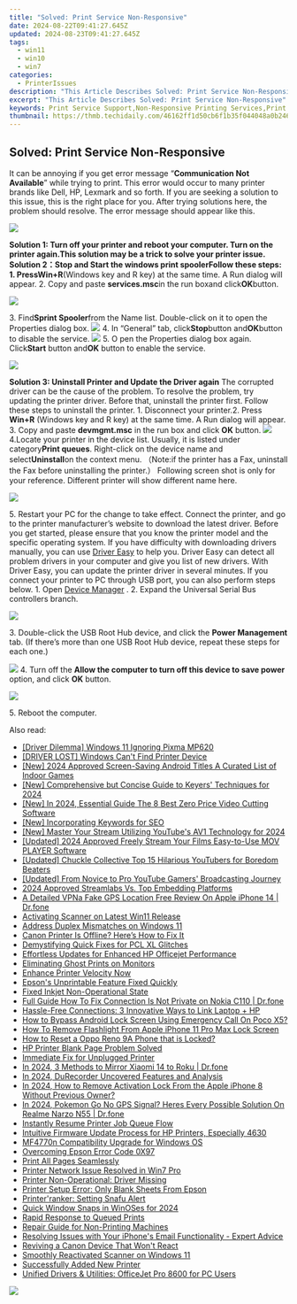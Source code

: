 ```yaml
---
title: "Solved: Print Service Non-Responsive"
date: 2024-08-22T09:41:27.645Z
updated: 2024-08-23T09:41:27.645Z
tags:
  - win11
  - win10
  - win7
categories:
  - PrinterIssues
description: "This Article Describes Solved: Print Service Non-Responsive"
excerpt: "This Article Describes Solved: Print Service Non-Responsive"
keywords: Print Service Support,Non-Responsive Printing Services,Print Service Troubleshooting,Online Printing Assistance,Print Service Repair Guide,Efficient Print Services,Resolved Print Issues
thumbnail: https://thmb.techidaily.com/46162ff1d50cb6f1b35f044048a0b2464ebecd738e59505ca40bf7c4a2c48673.png
---
```


## Solved: Print Service Non-Responsive

It can be annoying if you get error message “**Communication Not Available**” while trying to print. This error would occur to many printer brands like Dell, HP, Lexmark and so forth. If you are seeking a solution to this issue, this is the right place for you. After trying solutions here, the problem should resolve. The error message should appear like this.

![](https://images.drivereasy.com/wp-content/uploads/2016/07/img_5787091f3a17e.png)

 **Solution 1: Turn off your printer and reboot your computer. Turn on the printer again.**This solution may be a trick to solve your printer issue. **Solution 2：Stop and Start the windows print spooler**Follow these steps: 1\. Press**Win+R**(Windows key and R key) at the same time. A Run dialog will appear. 2\. Copy and paste **services.msc**in the run boxand click**OK**button.

![](https://images.drivereasy.com/wp-content/uploads/2016/07/img_57870f53c80aa.png)

3\. Find**Sprint Spooler**from the Name list. Double-click on it to open the Properties dialog box. ![](https://images.drivereasy.com/wp-content/uploads/2016/07/img_57870fec6b0f3.png) 4\. In “General” tab, click**Stop**button and**OK**button to disable the service. ![](https://images.drivereasy.com/wp-content/uploads/2016/07/img_57872f814c0fd.png) 5\. O pen the Properties dialog box again. Click**Start** button and**OK** button to enable the service.

![](https://images.drivereasy.com/wp-content/uploads/2016/07/img_57873022e85af.png)

**Solution 3: Uninstall Printer and Update the Driver again** The corrupted driver can be the cause of the problem. To resolve the problem, try updating the printer driver. Before that, uninstall the printer first. Follow these steps to uninstall the printer. 1\. Disconnect your printer.2\. Press **Win+R** (Windows key and R key) at the same time. A Run dialog will appear.  3\. Copy and paste **devmgmt.msc** in the run box and click **OK** button. ![](https://images.drivereasy.com/wp-content/uploads/2016/07/img_578734d0d14eb.png) 4.Locate your printer in the device list. Usually, it is listed under category**Print queues**. Right-click on the device name and select**Uninstall**on the context menu. （Note:if the printer has a Fax, uninstall the Fax before uninstalling the printer.） Following screen shot is only for your reference. Different printer will show different name here.

![](https://images.drivereasy.com/wp-content/uploads/2016/07/img_57873f81affcd.png)

5\. Restart your PC for the change to take effect. Connect the printer, and go to the printer manufacturer’s website to download the latest driver. Before you get started, please ensure that you know the printer model and the specific operating system. If you have difficulty with downloading drivers manually, you can use [Driver Easy](https://tools.techidaily.com/drivereasy/download/) to help you. Driver Easy can detect all problem drivers in your computer and give you list of new drivers. With Driver Easy, you can update the printer driver in several minutes. If you connect your printer to PC through USB port, you can also perform steps below.  1\. Open [Device Manager](https://tools.techidaily.com/drivereasy/download/) . 2\. Expand the Universal Serial Bus controllers branch.

![](https://images.drivereasy.com/wp-content/uploads/2016/07/img_57874242885bd.png)

3\. Double-click the USB Root Hub device, and click the **Power Management**  tab. (If there’s more than one USB Root Hub device, repeat these steps for each one.)

![](https://images.drivereasy.com/wp-content/uploads/2016/07/img_57874266903a0.png) 4\. Turn off the **Allow the computer to turn off this device to save power** option, and click **OK**  button.

![](https://images.drivereasy.com/wp-content/uploads/2016/07/img_578742ca2725e.png)

5\. Reboot the computer.

<ins class="adsbygoogle"
     style="display:block"
     data-ad-format="autorelaxed"
     data-ad-client="ca-pub-7571918770474297"
     data-ad-slot="1223367746"></ins>



<ins class="adsbygoogle"
     style="display:block"
     data-ad-client="ca-pub-7571918770474297"
     data-ad-slot="8358498916"
     data-ad-format="auto"
     data-full-width-responsive="true"></ins>





<span class="atpl-alsoreadstyle">Also read:</span>
<div><ul>
<li><a href="https://printer-issues.techidaily.com/driver-dilemma-windows-11-ignoring-pixma-mp620/"><u>[Driver Dilemma] Windows 11 Ignoring Pixma MP620</u></a></li>
<li><a href="https://printer-issues.techidaily.com/driver-lost-windows-cant-find-printer-device/"><u>[DRIVER LOST] Windows Can't Find Printer Device</u></a></li>
<li><a href="https://on-screen-recording.techidaily.com/new-2024-approved-screen-saving-android-titles-a-curated-list-of-indoor-games/"><u>[New] 2024 Approved  Screen-Saving Android Titles  A Curated List of Indoor Games</u></a></li>
<li><a href="https://facebook-video-footage.techidaily.com/new-comprehensive-but-concise-guide-to-keyers-techniques-for-2024/"><u>[New] Comprehensive but Concise Guide to Keyers' Techniques for 2024</u></a></li>
<li><a href="https://facebook-video-share.techidaily.com/new-in-2024-essential-guide-the-8-best-zero-price-video-cutting-software/"><u>[New] In 2024, Essential Guide  The 8 Best Zero Price Video Cutting Software</u></a></li>
<li><a href="https://some-techniques.techidaily.com/new-incorporating-keywords-for-seo/"><u>[New] Incorporating Keywords for SEO</u></a></li>
<li><a href="https://youtube-web.techidaily.com/aster-your-stream-utilizing-youtubes-av1-technology-for-2024/"><u>[New] Master Your Stream  Utilizing YouTube's AV1 Technology for 2024</u></a></li>
<li><a href="https://fox-helps.techidaily.com/updated-2024-approved-freely-stream-your-films-easy-to-use-mov-player-software/"><u>[Updated] 2024 Approved  Freely Stream Your Films  Easy-to-Use MOV PLAYER Software</u></a></li>
<li><a href="https://youtube-video-recordings.techidaily.com/updated-chuckle-collective-top-15-hilarious-youtubers-for-boredom-beaters/"><u>[Updated] Chuckle Collective  Top 15 Hilarious YouTubers for Boredom Beaters</u></a></li>
<li><a href="https://youtube-web.techidaily.com/ed-from-novice-to-pro-youtube-gamers-broadcasting-journey/"><u>[Updated] From Novice to Pro  YouTube Gamers' Broadcasting Journey</u></a></li>
<li><a href="https://visual-screen-recording.techidaily.com/2024-approved-streamlabs-vs-top-embedding-platforms/"><u>2024 Approved  Streamlabs Vs. Top Embedding Platforms</u></a></li>
<li><a href="https://location-fake.techidaily.com/a-detailed-vpna-fake-gps-location-free-review-on-apple-iphone-14-drfone-by-drfone-virtual-ios/"><u>A Detailed VPNa Fake GPS Location Free Review On Apple iPhone 14 | Dr.fone</u></a></li>
<li><a href="https://printer-issues.techidaily.com/activating-scanner-on-latest-win11-release/"><u>Activating Scanner on Latest Win11 Release</u></a></li>
<li><a href="https://printer-issues.techidaily.com/address-duplex-mismatches-on-windows-11/"><u>Address Duplex Mismatches on Windows 11</u></a></li>
<li><a href="https://printer-issues.techidaily.com/canon-printer-is-offline-heres-how-to-fix-it/"><u>Canon Printer Is Offline? Here’s How to Fix It</u></a></li>
<li><a href="https://printer-issues.techidaily.com/demystifying-quick-fixes-for-pcl-xl-glitches/"><u>Demystifying Quick Fixes for PCL XL Glitches</u></a></li>
<li><a href="https://printer-issues.techidaily.com/effortless-updates-for-enhanced-hp-officejet-performance/"><u>Effortless Updates for Enhanced HP Officejet Performance</u></a></li>
<li><a href="https://printer-issues.techidaily.com/eliminating-ghost-prints-on-monitors/"><u>Eliminating Ghost Prints on Monitors</u></a></li>
<li><a href="https://printer-issues.techidaily.com/1719574135496-enhance-printer-velocity-now/"><u>Enhance Printer Velocity Now</u></a></li>
<li><a href="https://printer-issues.techidaily.com/epsons-unprintable-feature-fixed-quickly/"><u>Epson's Unprintable Feature Fixed Quickly</u></a></li>
<li><a href="https://printer-issues.techidaily.com/fixed-inkjet-non-operational-state/"><u>Fixed Inkjet Non-Operational State</u></a></li>
<li><a href="https://howto.techidaily.com/full-guide-how-to-fix-connection-is-not-private-on-nokia-c110-drfone-by-drfone-fix-android-problems-fix-android-problems/"><u>Full Guide How To Fix Connection Is Not Private on Nokia C110 | Dr.fone</u></a></li>
<li><a href="https://printer-issues.techidaily.com/hassle-free-connections-3-innovative-ways-to-link-laptop-plus-hp/"><u>Hassle-Free Connections: 3 Innovative Ways to Link Laptop + HP</u></a></li>
<li><a href="https://easy-unlock-android.techidaily.com/how-to-bypass-android-lock-screen-using-emergency-call-on-poco-x5-by-drfone-android/"><u>How to Bypass Android Lock Screen Using Emergency Call On Poco X5?</u></a></li>
<li><a href="https://ios-unlock.techidaily.com/how-to-remove-flashlight-from-apple-iphone-11-pro-max-lock-screen-by-drfone-ios/"><u>How To Remove Flashlight From Apple iPhone 11 Pro Max Lock Screen</u></a></li>
<li><a href="https://easy-unlock-android.techidaily.com/how-to-reset-a-oppo-reno-9a-phone-that-is-locked-by-drfone-android/"><u>How to Reset a Oppo Reno 9A Phone that is Locked?</u></a></li>
<li><a href="https://printer-issues.techidaily.com/hp-printer-blank-page-problem-solved/"><u>HP Printer Blank Page Problem Solved</u></a></li>
<li><a href="https://printer-issues.techidaily.com/immediate-fix-for-unplugged-printer/"><u>Immediate Fix for Unplugged Printer</u></a></li>
<li><a href="https://screen-mirror.techidaily.com/in-2024-3-methods-to-mirror-xiaomi-14-to-roku-drfone-by-drfone-android/"><u>In 2024, 3 Methods to Mirror Xiaomi 14 to Roku | Dr.fone</u></a></li>
<li><a href="https://screen-capture.techidaily.com/in-2024-durecorder-uncovered-features-and-analysis/"><u>In 2024, DuRecorder Uncovered  Features and Analysis</u></a></li>
<li><a href="https://activate-lock.techidaily.com/in-2024-how-to-remove-activation-lock-from-the-apple-iphone-8-without-previous-owner-by-drfone-ios/"><u>In 2024, How to Remove Activation Lock From the Apple iPhone 8 Without Previous Owner?</u></a></li>
<li><a href="https://pokemon-go-android.techidaily.com/in-2024-pokemon-go-no-gps-signal-heres-every-possible-solution-on-realme-narzo-n55-drfone-by-drfone-virtual-android/"><u>In 2024, Pokemon Go No GPS Signal? Heres Every Possible Solution On Realme Narzo N55 | Dr.fone</u></a></li>
<li><a href="https://printer-issues.techidaily.com/instantly-resume-printer-job-queue-flow/"><u>Instantly Resume Printer Job Queue Flow</u></a></li>
<li><a href="https://printer-issues.techidaily.com/intuitive-firmware-update-process-for-hp-printers-especially-4630/"><u>Intuitive Firmware Update Process for HP Printers, Especially 4630</u></a></li>
<li><a href="https://printer-issues.techidaily.com/mf4770n-compatibility-upgrade-for-windows-os/"><u>MF4770n Compatibility Upgrade for Windows OS</u></a></li>
<li><a href="https://printer-issues.techidaily.com/overcoming-epson-error-code-0x97/"><u>Overcoming Epson Error Code 0X97</u></a></li>
<li><a href="https://printer-issues.techidaily.com/print-all-pages-seamlessly/"><u>Print All Pages Seamlessly</u></a></li>
<li><a href="https://printer-issues.techidaily.com/printer-network-issue-resolved-in-win7-pro/"><u>Printer Network Issue Resolved in Win7 Pro</u></a></li>
<li><a href="https://printer-issues.techidaily.com/printer-non-operational-driver-missing/"><u>Printer Non-Operational: Driver Missing</u></a></li>
<li><a href="https://printer-issues.techidaily.com/printer-setup-error-only-blank-sheets-from-epson/"><u>Printer Setup Error: Only Blank Sheets From Epson</u></a></li>
<li><a href="https://printer-issues.techidaily.com/printerranker-setting-snafu-alert/"><u>Printer'ranker: Setting Snafu Alert</u></a></li>
<li><a href="https://visual-screen-recording.techidaily.com/quick-window-snaps-in-winoses-for-2024/"><u>Quick Window Snaps in WinOSes for 2024</u></a></li>
<li><a href="https://printer-issues.techidaily.com/rapid-response-to-queued-prints/"><u>Rapid Response to Queued Prints</u></a></li>
<li><a href="https://printer-issues.techidaily.com/repair-guide-for-non-printing-machines/"><u>Repair Guide for Non-Printing Machines</u></a></li>
<li><a href="https://tech-recovery.techidaily.com/resolving-issues-with-your-iphones-email-functionality-expert-advice/"><u>Resolving Issues with Your iPhone's Email Functionality - Expert Advice</u></a></li>
<li><a href="https://printer-issues.techidaily.com/reviving-a-canon-device-that-wont-react/"><u>Reviving a Canon Device That Won't React</u></a></li>
<li><a href="https://printer-issues.techidaily.com/smoothly-reactivated-scanner-on-windows-11/"><u>Smoothly Reactivated Scanner on Windows 11</u></a></li>
<li><a href="https://printer-issues.techidaily.com/successfully-added-new-printer/"><u>Successfully Added New Printer</u></a></li>
<li><a href="https://printer-issues.techidaily.com/unified-drivers-and-utilities-officejet-pro-8600-for-pc-users/"><u>Unified Drivers & Utilities: OfficeJet Pro 8600 for PC Users</u></a></li>
</ul></div>

<!-- affiliate ads begin -->
<a href="https://store.nero.com/order/checkout.php?PRODS=42296740&QTY=1&AFFILIATE=108875&CART=1"><img src="https://www.nero.com/nero-com-wAssets/img/banners/2023/biu/Nero_BackItUp_Screen_2.webp" border="0"></a>
<!-- affiliate ads end -->